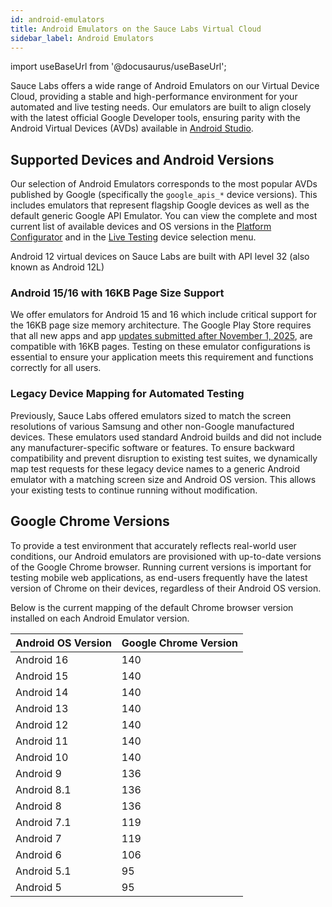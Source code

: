 ```yaml
---
id: android-emulators
title: Android Emulators on the Sauce Labs Virtual Cloud
sidebar_label: Android Emulators
---
```


import useBaseUrl from '@docusaurus/useBaseUrl';

Sauce Labs offers a wide range of Android Emulators on our Virtual Device Cloud, providing a stable and high-performance environment for your automated and live testing needs. Our emulators are built to align closely with the latest official Google Developer tools, ensuring parity with the Android Virtual Devices (AVDs) available in [Android Studio](https://developer.android.com/studio).


## Supported Devices and Android Versions

Our selection of Android Emulators corresponds to the most popular AVDs published by Google (specifically the `google_apis_*` device versions). This includes emulators that represent flagship Google devices as well as the default generic Google API Emulator. You can view the complete and most current list of available devices and OS versions in the [Platform Configurator](https://saucelabs.com/products/platform-configurator) and in the [Live Testing](https://app.saucelabs.com/live/app-testing/virtual) device selection menu.

Android 12 virtual devices on Sauce Labs are built with API level 32 (also known as Android 12L)

### Android 15/16 with 16KB Page Size Support

We offer emulators for Android 15 and 16 which include critical support for the 16KB page size memory architecture. The Google Play Store requires that all new apps and app [updates submitted after November 1, 2025](https://developer.android.com/guide/practices/page-sizes), are compatible with 16KB pages. Testing on these emulator configurations is essential to ensure your application meets this requirement and functions correctly for all users.

### Legacy Device Mapping for Automated Testing

Previously, Sauce Labs offered emulators sized to match the screen resolutions of various Samsung and other non-Google manufactured devices. These emulators used standard Android builds and did not include any manufacturer-specific software or features.
To ensure backward compatibility and prevent disruption to existing test suites, we dynamically map test requests for these legacy device names to a generic Android emulator with a matching screen size and Android OS version. This allows your existing tests to continue running without modification.

## Google Chrome Versions

To provide a test environment that accurately reflects real-world user conditions, our Android emulators are provisioned with up-to-date versions of the Google Chrome browser. Running current versions is important for testing mobile web applications, as end-users frequently have the latest version of Chrome on their devices, regardless of their Android OS version.

Below is the current mapping of the default Chrome browser version installed on each Android Emulator version.

| Android OS Version | Google Chrome Version |
| :----------------- | :-------------------- |
| Android 16         | 140                   |
| Android 15         | 140                   |
| Android 14         | 140                   |
| Android 13         | 140                   |
| Android 12         | 140                   |
| Android 11         | 140                   |
| Android 10         | 140                   |
| Android 9          | 136                   |
| Android 8.1        | 136                   |
| Android 8          | 136                   |
| Android 7.1        | 119                   |
| Android 7          | 119                   |
| Android 6          | 106                   |
| Android 5.1        | 95                    |
| Android 5          | 95                    |